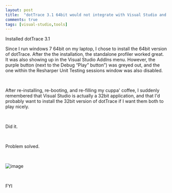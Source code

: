 ```yaml
---
layout: post
title:  "dotTrace 3.1 64bit would not integrate with Visual Studio and Resharper"
comments: true
tags: [visual-studio,tools]
---
```



Installed dotTrace 3.1

Since I run windows 7 64bit on my laptop, I chose to install the 64bit version of dotTrace. After the the installation, the standalone profiler worked great. It was also showing up in the Visual Studio AddIns menu. However, the purple button (next to the Debug “Play” button”) was greyed out, and the one within the Resharper Unit Testing sessions window was also disabled.

&#160;

After re-installing, re-booting, and re-filling my cuppa' coffee, I suddenly remembered that Visual Studio is actually a 32bit application, and that I'd probably want to install the 32bit version of dotTrace if I want them both to play nicely.

&#160;

Did it.

&#160;

Problem solved.

&#160;

![image](http://kenegozi.com/blog/uploaded/WindowsLiveWriter/dot.164bitwouldnotintegratewithVisualStu_11BEC/ba809117-d5aa-4d54-a3cc-b18565e0cb6c.png)

&#160;

FYI

